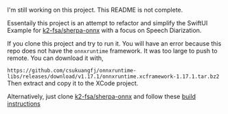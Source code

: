 I'm still working on this project. This README is not complete. 

Essentaily this project is an attempt to refactor and simplify the SwiftUI Example for [k2-fsa/sherpa-onnx](https://github.com/k2-fsa/sherpa-onnx) with a focus on Speech Diarization.

If you clone this project and try to run it. You will have an error because this repo does not have the `onnxruntime` framework. It was too large to push to remote. 
You can download it with,

 `https://github.com/csukuangfj/onnxruntime-libs/releases/download/v1.17.1/onnxruntime.xcframework-1.17.1.tar.bz2` Then extract and copy it to the XCode project.

Alternatively, just clone [k2-fsa/sherpa-onnx](https://github.com/k2-fsa/sherpa-onnx) and follow these [build instructions](https://k2-fsa.github.io/sherpa/onnx/ios/build-sherpa-onnx-swift.html)




